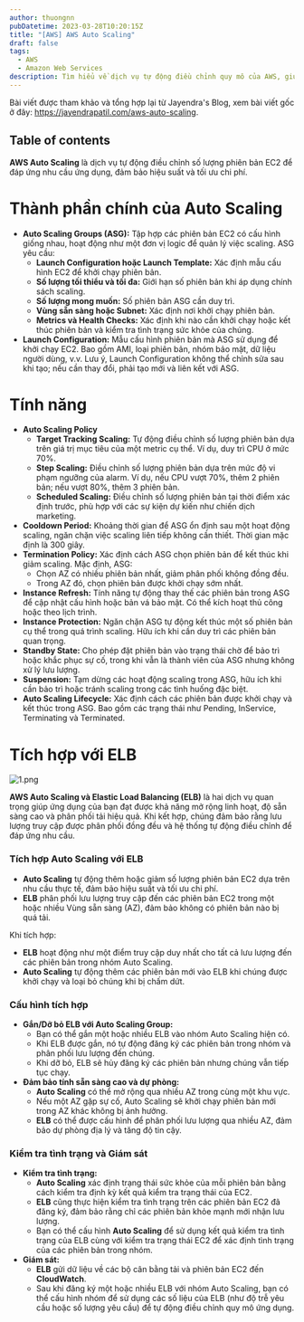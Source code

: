 ```yaml
---
author: thuongnn
pubDatetime: 2023-03-28T10:20:15Z
title: "[AWS] AWS Auto Scaling"
draft: false
tags:
  - AWS
  - Amazon Web Services
description: Tìm hiểu về dịch vụ tự động điều chỉnh quy mô của AWS, giúp tối ưu hóa hiệu suất và chi phí.
---
```

Bài viết được tham khảo và tổng hợp lại từ Jayendra's Blog, xem bài viết gốc ở đây: https://jayendrapatil.com/aws-auto-scaling. 

## Table of contents


**AWS Auto Scaling** là dịch vụ tự động điều chỉnh số lượng phiên bản EC2 để đáp ứng nhu cầu ứng dụng, đảm bảo hiệu suất và tối ưu chi phí.

# **Thành phần chính của Auto Scaling**

- **Auto Scaling Groups (ASG):** Tập hợp các phiên bản EC2 có cấu hình giống nhau, hoạt động như một đơn vị logic để quản lý việc scaling. ASG yêu cầu:
    - **Launch Configuration hoặc Launch Template:** Xác định mẫu cấu hình EC2 để khởi chạy phiên bản.
    - **Số lượng tối thiểu và tối đa:** Giới hạn số phiên bản khi áp dụng chính sách scaling.
    - **Số lượng mong muốn:** Số phiên bản ASG cần duy trì.
    - **Vùng sẵn sàng hoặc Subnet:** Xác định nơi khởi chạy phiên bản.
    - **Metrics và Health Checks:** Xác định khi nào cần khởi chạy hoặc kết thúc phiên bản và kiểm tra tình trạng sức khỏe của chúng.
- **Launch Configuration:** Mẫu cấu hình phiên bản mà ASG sử dụng để khởi chạy EC2. Bao gồm AMI, loại phiên bản, nhóm bảo mật, dữ liệu người dùng, v.v. Lưu ý, Launch Configuration không thể chỉnh sửa sau khi tạo; nếu cần thay đổi, phải tạo mới và liên kết với ASG.

# Tính năng

- **Auto Scaling Policy**
    - **Target Tracking Scaling:** Tự động điều chỉnh số lượng phiên bản dựa trên giá trị mục tiêu của một metric cụ thể. Ví dụ, duy trì CPU ở mức 70%.
    - **Step Scaling:** Điều chỉnh số lượng phiên bản dựa trên mức độ vi phạm ngưỡng của alarm. Ví dụ, nếu CPU vượt 70%, thêm 2 phiên bản; nếu vượt 80%, thêm 3 phiên bản.
    - **Scheduled Scaling:** Điều chỉnh số lượng phiên bản tại thời điểm xác định trước, phù hợp với các sự kiện dự kiến như chiến dịch marketing.
- **Cooldown Period:** Khoảng thời gian để ASG ổn định sau một hoạt động scaling, ngăn chặn việc scaling liên tiếp không cần thiết. Thời gian mặc định là 300 giây.
- **Termination Policy:** Xác định cách ASG chọn phiên bản để kết thúc khi giảm scaling. Mặc định, ASG:
    - Chọn AZ có nhiều phiên bản nhất, giảm phân phối không đồng đều.
    - Trong AZ đó, chọn phiên bản được khởi chạy sớm nhất.
- **Instance Refresh:** Tính năng tự động thay thế các phiên bản trong ASG để cập nhật cấu hình hoặc bản vá bảo mật. Có thể kích hoạt thủ công hoặc theo lịch trình.
- **Instance Protection:** Ngăn chặn ASG tự động kết thúc một số phiên bản cụ thể trong quá trình scaling. Hữu ích khi cần duy trì các phiên bản quan trọng.
- **Standby State:** Cho phép đặt phiên bản vào trạng thái chờ để bảo trì hoặc khắc phục sự cố, trong khi vẫn là thành viên của ASG nhưng không xử lý lưu lượng.
- **Suspension:** Tạm dừng các hoạt động scaling trong ASG, hữu ích khi cần bảo trì hoặc tránh scaling trong các tình huống đặc biệt.
- **Auto Scaling Lifecycle:** Xác định cách các phiên bản được khởi chạy và kết thúc trong ASG. Bao gồm các trạng thái như Pending, InService, Terminating và Terminated.

# **Tích hợp với ELB**

![1.png](@/assets/images/compute/aws-auto-scaling/1.png)

**AWS Auto Scaling và Elastic Load Balancing (ELB)** là hai dịch vụ quan trọng giúp ứng dụng của bạn đạt được khả năng mở rộng linh hoạt, độ sẵn sàng cao và phân phối tải hiệu quả. Khi kết hợp, chúng đảm bảo rằng lưu lượng truy cập được phân phối đồng đều và hệ thống tự động điều chỉnh để đáp ứng nhu cầu.

### **Tích hợp Auto Scaling với ELB**

- **Auto Scaling** tự động thêm hoặc giảm số lượng phiên bản EC2 dựa trên nhu cầu thực tế, đảm bảo hiệu suất và tối ưu chi phí.
- **ELB** phân phối lưu lượng truy cập đến các phiên bản EC2 trong một hoặc nhiều Vùng sẵn sàng (AZ), đảm bảo không có phiên bản nào bị quá tải.

Khi tích hợp:

- **ELB** hoạt động như một điểm truy cập duy nhất cho tất cả lưu lượng đến các phiên bản trong nhóm Auto Scaling.
- **Auto Scaling** tự động thêm các phiên bản mới vào ELB khi chúng được khởi chạy và loại bỏ chúng khi bị chấm dứt.

### **Cấu hình tích hợp**

- **Gắn/Dỡ bỏ ELB với Auto Scaling Group:**
    - Bạn có thể gắn một hoặc nhiều ELB vào nhóm Auto Scaling hiện có.
    - Khi ELB được gắn, nó tự động đăng ký các phiên bản trong nhóm và phân phối lưu lượng đến chúng.
    - Khi dỡ bỏ, ELB sẽ hủy đăng ký các phiên bản nhưng chúng vẫn tiếp tục chạy.
- **Đảm bảo tính sẵn sàng cao và dự phòng:**
    - **Auto Scaling** có thể mở rộng qua nhiều AZ trong cùng một khu vực.
    - Nếu một AZ gặp sự cố, Auto Scaling sẽ khởi chạy phiên bản mới trong AZ khác không bị ảnh hưởng.
    - **ELB** có thể được cấu hình để phân phối lưu lượng qua nhiều AZ, đảm bảo dự phòng địa lý và tăng độ tin cậy.

### **Kiểm tra tình trạng và Giám sát**

- **Kiểm tra tình trạng:**
    - **Auto Scaling** xác định trạng thái sức khỏe của mỗi phiên bản bằng cách kiểm tra định kỳ kết quả kiểm tra trạng thái của EC2.
    - **ELB** cũng thực hiện kiểm tra tình trạng trên các phiên bản EC2 đã đăng ký, đảm bảo rằng chỉ các phiên bản khỏe mạnh mới nhận lưu lượng.
    - Bạn có thể cấu hình **Auto Scaling** để sử dụng kết quả kiểm tra tình trạng của ELB cùng với kiểm tra trạng thái EC2 để xác định tình trạng của các phiên bản trong nhóm.
- **Giám sát:**
    - **ELB** gửi dữ liệu về các bộ cân bằng tải và phiên bản EC2 đến **CloudWatch**.
    - Sau khi đăng ký một hoặc nhiều ELB với nhóm Auto Scaling, bạn có thể cấu hình nhóm để sử dụng các số liệu của ELB (như độ trễ yêu cầu hoặc số lượng yêu cầu) để tự động điều chỉnh quy mô ứng dụng.
